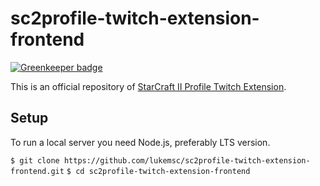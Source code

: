 # sc2profile-twitch-extension-frontend
[![Greenkeeper badge](https://badges.greenkeeper.io/lukemsc/sc2profile-twitch-extension-frontend.svg)](https://greenkeeper.io/)

This is an official repository of [StarCraft II Profile Twitch Extension](https://sc2pte.lukem.net/).

## Setup

To run a local server you need Node.js, preferably LTS version.

`$ git clone https://github.com/lukemsc/sc2profile-twitch-extension-frontend.git`
`$ cd sc2profile-twitch-extension-frontend`
